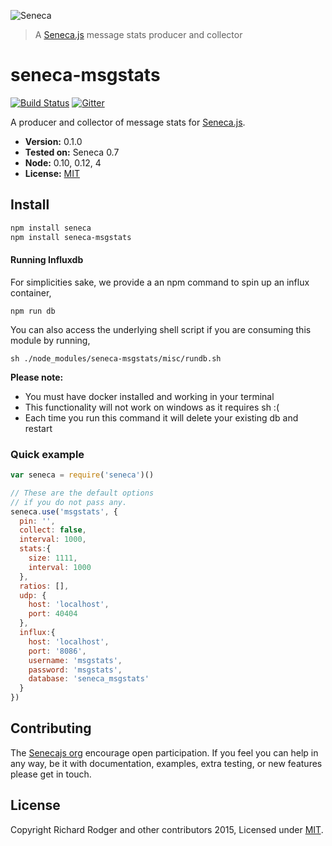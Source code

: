 ![Seneca](http://senecajs.org/files/assets/seneca-logo.png)
> A [Seneca.js][] message stats producer and collector

# seneca-msgstats
[![Build Status][travis-badge]][travis-url]
[![Gitter][gitter-badge]][gitter-url]

A producer and collector of message stats for [Seneca.js][].

- __Version:__ 0.1.0
- __Tested on:__ Seneca 0.7
- __Node:__ 0.10, 0.12, 4
- __License:__ [MIT][]

## Install

```sh
npm install seneca
npm install seneca-msgstats
```

#### Running Influxdb
For simplicities sake, we provide a an npm command to spin up an influx container,

```
npm run db
```

You can also access the underlying shell script if you are consuming this module by
running,

```
sh ./node_modules/seneca-msgstats/misc/rundb.sh
```

__Please note:__

 - You must have docker installed and working in your terminal
 - This functionality will not work on windows as it requires sh :(
 - Each time you run this command it will delete your existing db and restart

### Quick example


```js
var seneca = require('seneca')()

// These are the default options
// if you do not pass any.
seneca.use('msgstats', {
  pin: '',
  collect: false,
  interval: 1000,
  stats:{
    size: 1111,
    interval: 1000
  },
  ratios: [],
  udp: {
    host: 'localhost',
    port: 40404
  },
  influx:{
    host: 'localhost',
    port: '8086',
    username: 'msgstats',
    password: 'msgstats',
    database: 'seneca_msgstats'
  }
})
```

## Contributing
The [Senecajs org][] encourage open participation. If you feel you can help in any way, be it with
documentation, examples, extra testing, or new features please get in touch.

## License
Copyright Richard Rodger and other contributors 2015, Licensed under [MIT][].

[travis-badge]: https://travis-ci.org/rjrodger/seneca-msgstats.svg
[travis-url]: https://travis-ci.org/rjrodger/seneca-msgstats
[gitter-badge]: https://badges.gitter.im/Join%20Chat.svg
[gitter-url]: https://gitter.im/senecajs/seneca

[MIT]: ./LICENSE
[Senecajs org]: https://github.com/senecajs/
[Seneca.js]: https://www.npmjs.com/package/seneca
[senecajs.org]: http://senecajs.org/
[github issue]: https://github.com/rjrodger/seneca-msgstats/issues
[@senecajs]: http://twitter.com/senecajs
